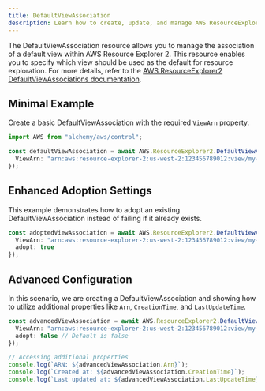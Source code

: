 ```yaml
---
title: DefaultViewAssociation
description: Learn how to create, update, and manage AWS ResourceExplorer2 DefaultViewAssociations using Alchemy Cloud Control.
---
```


The DefaultViewAssociation resource allows you to manage the association of a default view within AWS Resource Explorer 2. This resource enables you to specify which view should be used as the default for resource exploration. For more details, refer to the [AWS ResourceExplorer2 DefaultViewAssociations documentation](https://docs.aws.amazon.com/resourceexplorer2/latest/userguide/).

## Minimal Example

Create a basic DefaultViewAssociation with the required `ViewArn` property.

```ts
import AWS from "alchemy/aws/control";

const defaultViewAssociation = await AWS.ResourceExplorer2.DefaultViewAssociation("basicViewAssociation", {
  ViewArn: "arn:aws:resource-explorer-2:us-west-2:123456789012:view/my-view"
});
```

## Enhanced Adoption Settings

This example demonstrates how to adopt an existing DefaultViewAssociation instead of failing if it already exists.

```ts
const adoptedViewAssociation = await AWS.ResourceExplorer2.DefaultViewAssociation("adoptedViewAssociation", {
  ViewArn: "arn:aws:resource-explorer-2:us-west-2:123456789012:view/my-view",
  adopt: true
});
```

## Advanced Configuration

In this scenario, we are creating a DefaultViewAssociation and showing how to utilize additional properties like `Arn`, `CreationTime`, and `LastUpdateTime`.

```ts
const advancedViewAssociation = await AWS.ResourceExplorer2.DefaultViewAssociation("advancedViewAssociation", {
  ViewArn: "arn:aws:resource-explorer-2:us-west-2:123456789012:view/my-advanced-view",
  adopt: false // Default is false
});

// Accessing additional properties
console.log(`ARN: ${advancedViewAssociation.Arn}`);
console.log(`Created at: ${advancedViewAssociation.CreationTime}`);
console.log(`Last updated at: ${advancedViewAssociation.LastUpdateTime}`);
```